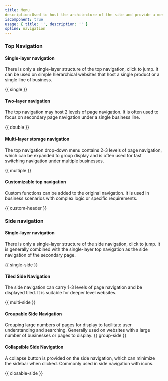 ```yaml
---
title: Menu
description:Used to host the architecture of the site and provide a menu list to jump to.
isComponent: true
usage: { title: '', description: '' }
spline: navigation
---
```


### Top Navigation

#### Single-layer navigation

There is only a single-layer structure of the top navigation, click to jump. It can be used on simple hierarchical websites that host a single product or a single line of business.

{{ single }}

#### Two-layer navigation

The top navigation may host 2 levels of page navigation. It is often used to focus on secondary page navigation under a single business line.

{{ double }}

#### Multi-layer storage navigation

The top navigation drop-down menu contains 2-3 levels of page navigation, which can be expanded to group display and is often used for fast switching navigation under multiple businesses.

{{ multiple }}

#### Customizable top navigation

Custom functions can be added to the original navigation. It is used in business scenarios with complex logic or specific requirements.

{{ custom-header }}

### Side navigation

#### Single-layer navigation

There is only a single-layer structure of the side navigation, click to jump. It is generally combined with the single-layer top navigation as the side navigation of the secondary page.

{{ single-side }}

#### Tiled Side Navigation

The side navigation can carry 1-3 levels of page navigation and be displayed tiled. It is suitable for deeper level websites.

{{ multi-side }}

<!-- #### Popup-style Side Navigation

The side navigation can accommodate 1-3 level page navigation and uses a popup to collect deep page navigation. It is suitable for architectures with deep levels and many pages on each level that need to be collected.

{{ popup-side }} -->

#### Groupable Side Navigation

Grouping large numbers of pages for display to facilitate user understanding and searching. Generally used on websites with a large number of businesses or pages to display.
{{ group-side }}

<!-- #### Customizable Side Navigation

Custom functions can be added on the original navigation. Suitable for complex logic or specific business scenarios.

{{ custom-side }} -->

#### Collapsible Side Navigation

A collapse button is provided on the side navigation, which can minimize the sidebar when clicked. Commonly used in side navigation with icons.

{{ closable-side }}
